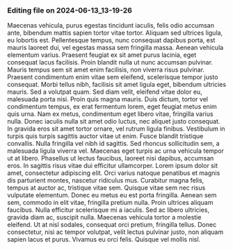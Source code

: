 

### Editing file on 2024-06-13_13-19-26

Maecenas vehicula, purus egestas tincidunt iaculis, felis odio accumsan ante, bibendum mattis sapien tortor vitae tortor. Aliquam sed ultrices ligula, eu lobortis est. Pellentesque tempus, nunc consequat dapibus porta, est mauris laoreet dui, vel egestas massa sem fringilla massa. Aenean vehicula elementum varius. Praesent feugiat ex sit amet purus lacinia, eget consequat lacus facilisis. Proin blandit nulla ut nunc accumsan pulvinar. Mauris tempus sem sit amet enim facilisis, non viverra risus pulvinar. Praesent condimentum enim vitae sem eleifend, scelerisque tempor justo consequat. Morbi tellus nibh, facilisis sit amet ligula eget, bibendum ultricies mauris. Sed a volutpat quam. Sed diam velit, eleifend vitae dolor eu, malesuada porta nisi. Proin quis magna mauris.
Duis dictum, tortor vel condimentum tempus, ex erat fermentum lorem, eget feugiat metus enim quis urna. Nam ex metus, condimentum eget libero vitae, fringilla varius nulla. Donec iaculis nulla sit amet odio luctus, nec aliquet justo consequat. In gravida eros sit amet tortor ornare, vel rutrum ligula finibus. Vestibulum in turpis quis turpis sagittis auctor vitae ut enim. Fusce blandit tristique convallis. Nulla fringilla vel nibh id sagittis. Sed rhoncus sollicitudin sem, a malesuada ligula viverra vel. Maecenas eget turpis ac urna vehicula tempor ut at libero. Phasellus ut lectus faucibus, laoreet nisi dapibus, accumsan eros. In sagittis risus vitae dui efficitur ullamcorper. Lorem ipsum dolor sit amet, consectetur adipiscing elit. Orci varius natoque penatibus et magnis dis parturient montes, nascetur ridiculus mus. Curabitur magna felis, tempus at auctor ac, tristique vitae sem. Quisque vitae sem nec risus vulputate elementum.
Donec eu metus eu est porta fringilla. Aenean sem sem, commodo in elit vitae, fringilla pretium nulla. Proin ultrices aliquam faucibus. Nulla efficitur scelerisque mi a iaculis. Sed ac libero ultricies, gravida diam ac, suscipit nulla. Maecenas vehicula tortor a molestie eleifend. Ut at nisl sodales, consequat orci pretium, fringilla tellus. Donec consectetur, nisi ac tempor volutpat, velit lectus pulvinar justo, non aliquam sapien lacus et purus. Vivamus eu orci felis. Quisque vel mollis nisl.



